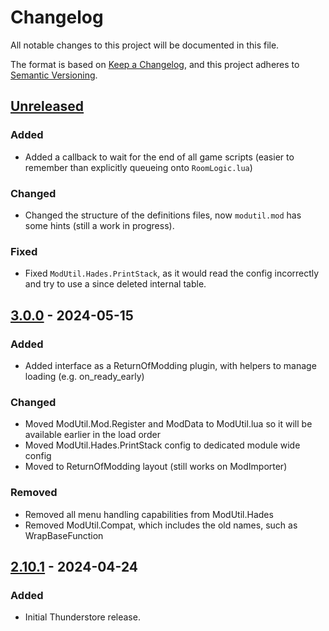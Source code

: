 # Changelog

All notable changes to this project will be documented in this file.

The format is based on [Keep a Changelog](https://keepachangelog.com/en/1.1.0/),
and this project adheres to [Semantic Versioning](https://semver.org/spec/v2.0.0.html).

## [Unreleased]

### Added

- Added a callback to wait for the end of all game scripts (easier to remember than explicitly queueing onto `RoomLogic.lua`)

### Changed

- Changed the structure of the definitions files, now `modutil.mod` has some hints (still a work in progress).

### Fixed

- Fixed `ModUtil.Hades.PrintStack`, as it would read the config incorrectly and try to use a since deleted internal table.

## [3.0.0] - 2024-05-15

### Added

- Added interface as a ReturnOfModding plugin, with helpers to manage loading (e.g. on_ready_early)

### Changed

- Moved ModUtil.Mod.Register and ModData to ModUtil.lua so it will be available earlier in the load order
- Moved ModUtil.Hades.PrintStack config to dedicated module wide config
- Moved to ReturnOfModding layout (still works on ModImporter)

### Removed

- Removed all menu handling capabilities from ModUtil.Hades
- Removed ModUtil.Compat, which includes the old names, such as WrapBaseFunction

## [2.10.1] - 2024-04-24

### Added

- Initial Thunderstore release.

[unreleased]: https://github.com/SGG-Modding/ModUtil/compare/3.0.0...HEAD
[3.0.0]: https://github.com/SGG-Modding/ModUtil/compare/2.10.1...3.0.0
[2.10.1]: https://github.com/SGG-Modding/ModUtil/compare/d8c6fac014fa9ff3ac2bcc38b5505c9bae1e71f7...2.10.1
